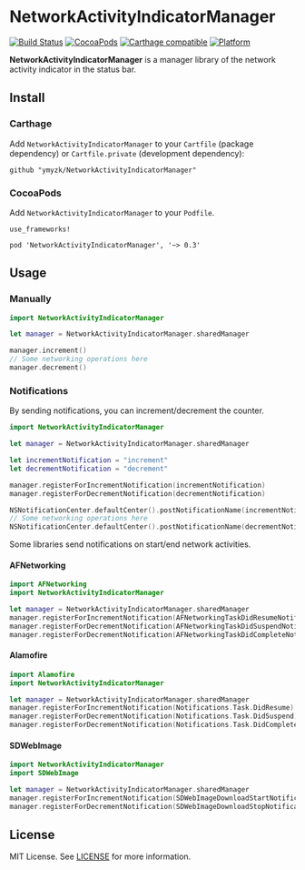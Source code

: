 # NetworkActivityIndicatorManager

[![Build Status](https://travis-ci.org/ymyzk/NetworkActivityIndicatorManager.svg?branch=master)](https://travis-ci.org/ymyzk/NetworkActivityIndicatorManager)
[![CocoaPods](https://img.shields.io/cocoapods/v/NetworkActivityIndicatorManager.svg?maxAge=2592000)](https://cocoapods.org/pods/NetworkActivityIndicatorManager)
[![Carthage compatible](https://img.shields.io/badge/Carthage-compatible-4BC51D.svg?style=flat)](https://github.com/ymyzk/NetworkActivityIndicatorManager)
[![Platform](https://img.shields.io/cocoapods/p/NetworkActivityIndicatorManager.svg?style=flat)](http://cocoadocs.org/docsets/NetworkActivityIndicatorManager)

**NetworkActivityIndicatorManager** is a manager library of the network activity indicator in the status bar.

## Install
### Carthage
Add `NetworkActivityIndicatorManager` to your `Cartfile` (package dependency) or `Cartfile.private` (development dependency):

```
github "ymyzk/NetworkActivityIndicatorManager"
```

### CocoaPods
Add `NetworkActivityIndicatorManager` to your `Podfile`.

```
use_frameworks!

pod 'NetworkActivityIndicatorManager', '~> 0.3'
```

## Usage
### Manually
```swift
import NetworkActivityIndicatorManager

let manager = NetworkActivityIndicatorManager.sharedManager

manager.increment()
// Some networking operations here
manager.decrement()
```

### Notifications
By sending notifications, you can increment/decrement the counter.

```swift
import NetworkActivityIndicatorManager

let manager = NetworkActivityIndicatorManager.sharedManager

let incrementNotification = "increment"
let decrementNotification = "decrement"

manager.registerForIncrementNotification(incrementNotification)
manager.registerForDecrementNotification(decrementNotification)

NSNotificationCenter.defaultCenter().postNotificationName(incrementNotification, object: nil)
// Some networking operations here
NSNotificationCenter.defaultCenter().postNotificationName(decrementNotification, object: nil)
```

Some libraries send notifications on start/end network activities.

#### AFNetworking
```swift
import AFNetworking
import NetworkActivityIndicatorManager

let manager = NetworkActivityIndicatorManager.sharedManager
manager.registerForIncrementNotification(AFNetworkingTaskDidResumeNotification
manager.registerForDecrementNotification(AFNetworkingTaskDidSuspendNotification)
manager.registerForDecrementNotification(AFNetworkingTaskDidCompleteNotification)
```

#### Alamofire
```swift
import Alamofire
import NetworkActivityIndicatorManager

let manager = NetworkActivityIndicatorManager.sharedManager
manager.registerForIncrementNotification(Notifications.Task.DidResume)
manager.registerForDecrementNotification(Notifications.Task.DidSuspend)
manager.registerForDecrementNotification(Notifications.Task.DidComplete)
```

#### SDWebImage
```swift
import NetworkActivityIndicatorManager
import SDWebImage

let manager = NetworkActivityIndicatorManager.sharedManager
manager.registerForIncrementNotification(SDWebImageDownloadStartNotification)
manager.registerForDecrementNotification(SDWebImageDownloadStopNotification)
```

## License
MIT License. See [LICENSE](LICENSE) for more information.

